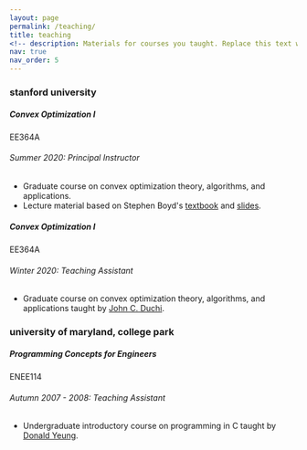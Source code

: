```yaml
---
layout: page
permalink: /teaching/
title: teaching
<!-- description: Materials for courses you taught. Replace this text with your description. -->
nav: true
nav_order: 5
---
```


<h3 class="mt-4">stanford university</h3>

<div class="card mt-3">
  <div class="p-3">
    <div class="row">
      <div class="col-sm-10">
        <h5 class="font-weight-bold">Convex Optimization I</h5>
      </div>
      <div class="col-sm-2 text-left text-sm-right">
        <!-- <span class="badge font-weight-bold danger-color-dark text-uppercase align-middle"> -->
		<span class="badge">
            EE364A
        </span>
      </div>
    </div>
    <h6 class="font-italic mt-2 mt-sm-0">Summer 2020: Principal Instructor</h6>
    <ul class="card-text font-weight-light list-group list-group-flush">
      <li class="list-group-item">Graduate course on convex optimization theory, algorithms, and applications.</li>
	  <li class="list-group-item">Lecture material based on Stephen Boyd's <a href = "https://stanford.edu/~boyd/cvxbook">textbook</a> and <a href = "https://web.stanford.edu/class/ee364a/lectures.html">slides</a>.</li>
    </ul>
  </div>
</div>

<div class="card mt-3">
  <div class="p-3">
    <div class="row">
      <div class="col-sm-10">
        <h5 class="font-weight-bold">Convex Optimization I</h5>
      </div>
      <div class="col-sm-2 text-left text-sm-right">
        <!-- <span class="badge font-weight-bold danger-color-dark text-uppercase align-middle"> -->
		<span class="badge">
            EE364A
        </span>
      </div>
    </div>
    <h6 class="font-italic mt-2 mt-sm-0">Winter 2020: Teaching Assistant</h6>
    <ul class="card-text font-weight-light list-group list-group-flush">
      <li class="list-group-item">Graduate course on convex optimization theory, algorithms, and applications taught by <a href="https://web.stanford.edu/~jduchi">John C. Duchi</a>.</li>
    </ul>
  </div>
</div>

<!--
<h3 class="mt-4">stanford graduate school of business</h3>

<div class="card mt-3">
  <div class="p-3">
    <div class="row">
      <div class="col-sm-10">
        <h5 class="font-weight-bold">Making Data Relevant</h5>
      </div>
      <div class="col-sm-2 text-left text-sm-right">
        <span class="badge font-weight-bold danger-color-dark text-uppercase align-middle">
            OIT268
        </span>
      </div>
    </div>
    <h6 class="font-italic mt-2 mt-sm-0">Spring 2012: Grader</h6>
    <ul class="card-text font-weight-light list-group list-group-flush">
      <li class="list-group-item">MBA course on data and regression analysis taught by <a href="https://www.gsb.stanford.edu/faculty-research/faculty/kathryn-shaw">Kathryn Shaw</a>.</li>
    </ul>
  </div>
</div>
-->

<h3 class="mt-4">university of maryland, college park</h3>

<div class="card mt-3">
  <div class="p-3">
    <div class="row">
      <div class="col-sm-10">
        <h5 class="font-weight-bold">Programming Concepts for Engineers</h5>
      </div>
      <div class="col-sm-2 text-left text-sm-right">
        <!-- <span class="badge font-weight-bold primary-color-dark text-uppercase align-middle"> -->
		<span class="badge">
            ENEE114
        </span>
      </div>
    </div>
    <h6 class="font-italic mt-2 mt-sm-0">Autumn 2007 - 2008: Teaching Assistant</h6>
    <ul class="card-text font-weight-light list-group list-group-flush">
      <li class="list-group-item">Undergraduate introductory course on programming in C taught by <a href="https://user.eng.umd.edu/~yeung">Donald Yeung</a>.</li>
    </ul>
  </div>
</div>

<!--
For now, this page is assumed to be a static description of your courses. You can convert it to a collection similar to `_projects/` so that you can have a dedicated page for each course.

Organize your courses by years, topics, or universities, however you like!
-->